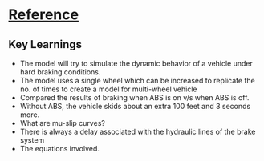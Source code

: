 # [Reference](https://in.mathworks.com/help/simulink/slref/modeling-an-anti-lock-braking-system.html)
## Key Learnings
- The model will try to simulate the dynamic behavior of a vehicle under hard braking conditions.
- The model uses a single wheel which can be increased to replicate the no. of times to create a model for multi-wheel vehicle
- Compared the results of braking when ABS is on v/s when ABS is off.
- Without ABS, the vehicle skids about an extra 100 feet and 3 seconds more.
- What are mu-slip curves?
- There is always a delay associated with the hydraulic lines of the brake system
- The equations involved.
